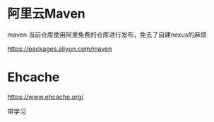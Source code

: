 # 阿里云Maven

maven 当前仓库使用阿里免费的仓库进行发布，免去了自建nexus的麻烦

https://packages.aliyun.com/maven

# Ehcache

https://www.ehcache.org/

带学习